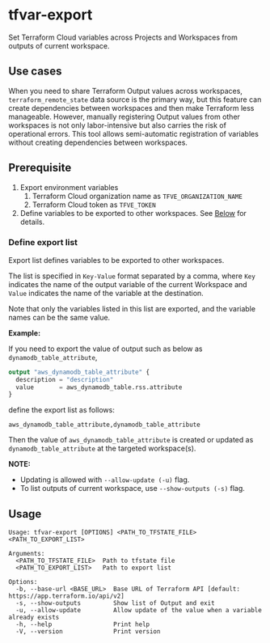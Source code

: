 # tfvar-export

Set Terraform Cloud variables across Projects and Workspaces from outputs of
current workspace.

## Use cases

When you need to share Terraform Output values across workspaces,
`terraform_remote_state` data source is the primary way, but this feature can
create dependencies between workspaces and then make Terraform less manageable.
However, manually registering Output values from other workspaces is not only
labor-intensive but also carries the risk of operational errors. This tool
allows semi-automatic registration of variables without creating dependencies
between workspaces.

## Prerequisite

1. Export environment variables
   1. Terraform Cloud organization name as `TFVE_ORGANIZATION_NAME`
   1. Terraform Cloud token as `TFVE_TOKEN`
1. Define variables to be exported to other workspaces. See
   [Below](#define-export-list) for details.

### Define export list

Export list defines variables to be exported to other workspaces.

The list is specified in `Key-Value` format separated by a comma, where `Key`
indicates the name of the output variable of the current Workspace and `Value`
indicates the name of the variable at the destination.

Note that only the variables listed in this list are exported, and the variable
names can be the same value.

**Example:**

If you need to export the value of output such as below as
`dynamodb_table_attribute`,

```terraform
output "aws_dynamodb_table_attribute" {
  description = "description"
  value       = aws_dynamodb_table.rss.attribute
}
```

define the export list  as follows:

```
aws_dynamodb_table_attribute,dynamodb_table_attribute
```

Then the value of `aws_dynamodb_table_attribute` is created or updated as
`dynamodb_table_attribute` at the targeted workspace(s).

**NOTE:**

- Updating is allowed with `--allow-update (-u)` flag.
- To list outputs of current workspace, use `--show-outputs (-s)` flag.

## Usage

```
Usage: tfvar-export [OPTIONS] <PATH_TO_TFSTATE_FILE> <PATH_TO_EXPORT_LIST>

Arguments:
  <PATH_TO_TFSTATE_FILE>  Path to tfstate file
  <PATH_TO_EXPORT_LIST>   Path to export list

Options:
  -b, --base-url <BASE_URL>  Base URL of Terraform API [default: https://app.terraform.io/api/v2]
  -s, --show-outputs         Show list of Output and exit
  -u, --allow-update         Allow update of the value when a variable already exists
  -h, --help                 Print help
  -V, --version              Print version
```
